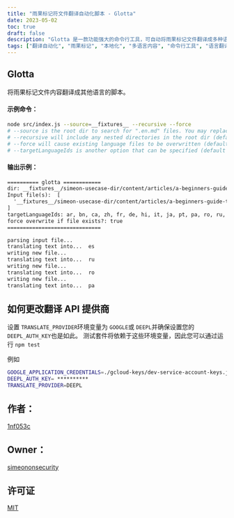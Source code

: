 ```yaml
---
title: "雨果标记符文件翻译自动化脚本 - Glotta"
date: 2023-05-02
toc: true
draft: false
description: "Glotta 是一款功能强大的命令行工具，可自动将雨果标记文件翻译成多种语言，让本地化变得轻而易举。"
tags: ["翻译自动化", "雨果标记", "本地化", "多语言内容", "命令行工具", "语言翻译", "语言本地化", "自动化脚本", "内容翻译", "多语言网站", "语言支持", "本地化工作流程", "翻译过程", "语言整合", "雨果静态网站生成器", "格洛塔", "语言文件", "翻译 API", "翻译提供商", "翻译服务", "语言管理", "多语种搜索引擎优化", "内容本地化", "网站全球化", "语言支持工具", "语言工作流程", "翻译效率", "定位效率", "自动翻译", "雨果多语言支持"]
---
```



## Glotta

将雨果标记文件内容翻译成其他语言的脚本。

#### 示例命令：

```sh
node src/index.js --source=__fixtures__ --recursive --force
# --source is the root dir to search for ".en.md" files. You may replace __fixtures__ with any other dir name.
# --recursive will include any nested directories in the root dir (default is false)
# --force will cause existing language files to be overwritten (default is to ignore existing language file)
# --targetLanguageIds is another option that can be specified (default target ids are: ar, bn, ca, zh, fr, de, hi, it, ja, pt, pa, ro, ru, es
```

#### 输出示例：
```txt
========== glotta ============
dir: __fixtures__/simeon-usecase-dir/content/articles/a-beginners-guide-to-setting-up-a-secure-and-resilient-vpn-for-remote-workers
Input file(s):  [
  '__fixtures__/simeon-usecase-dir/content/articles/a-beginners-guide-to-setting-up-a-secure-and-resilient-vpn-for-remote-workers/index.en.md'
]
targetLanguageIds: ar, bn, ca, zh, fr, de, hi, it, ja, pt, pa, ro, ru, es
force overwrite if file exists?: true
==============================

parsing input file...
translating text into...  es
writing new file...
translating text into...  ru
writing new file...
translating text into...  ro
writing new file...
translating text into...  pa
```

## 如何更改翻译 API 提供商

设置 `TRANSLATE_PROVIDER`环境变量为 `GOOGLE`或 `DEEPL`并确保设置您的 `DEEPL_AUTH_KEY`也是如此。
测试套件将依赖于这些环境变量，因此您可以通过运行 `npm test`

例如
```sh
GOOGLE_APPLICATION_CREDENTIALS=./gcloud-keys/dev-service-account-keys.json
DEEPL_AUTH_KEY= **********
TRANSLATE_PROVIDER=DEEPL
```


## 作者：

[1nf053c](https://github.com/1nf053c)

## Owner：

[simeononsecurity](https://github.com/simeononsecurity)

## 许可证

[MIT](https://github.com/simeononsecurity/glotta/blob/main/LICENSE)
